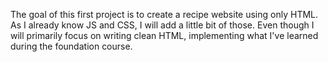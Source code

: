 The goal of this first project is to create a recipe website using only HTML.
As I already know JS and CSS, I will add a little bit of those.
Even though I will primarily focus on writing clean HTML, implementing what I've learned during the foundation course.
